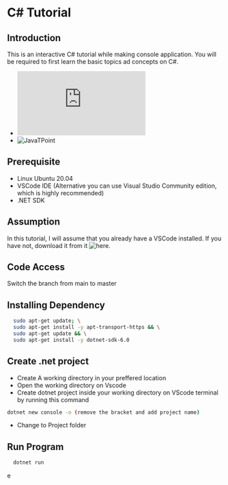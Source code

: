 # C# Tutorial 
## Introduction

This is an interactive C# tutorial while making console application. You will be required to first learn the basic topics ad concepts on C#.
- ![W3 School](https://www.w3schools.com/cs/index.php) 
- ![JavaTPoint](https://www.javatpoint.com/c-sharp-tutorial)

## Prerequisite
- Linux Ubuntu 20.04
- VSCode IDE (Alternative you can use Visual Studio Community edition, which is highly recommended)
- .NET SDK

## Assumption

In this tutorial, I will assume that you already have a VSCode installed. If you have not, download it from it ![here](https://code.visualstudio.com/download).

## Code Access
Switch the branch from main to master
## Installing Dependency

```bash
  sudo apt-get update; \
  sudo apt-get install -y apt-transport-https && \
  sudo apt-get update && \
  sudo apt-get install -y dotnet-sdk-6.0

```
## Create .net project
- Create A working directory in your preffered location
-  Open the working directory on Vscode
-  Create dotnet project inside your working directory on VScode terminal by running this command
```bash
dotnet new console -o (remove the bracket and add project name)
```
- Change to Project folder
## Run Program

```bash
  dotnet run
```
e
